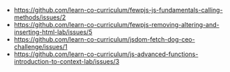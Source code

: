 * https://github.com/learn-co-curriculum/fewpjs-js-fundamentals-calling-methods/issues/2
* https://github.com/learn-co-curriculum/fewpjs-removing-altering-and-inserting-html-lab/issues/5
* https://github.com/learn-co-curriculum/jsdom-fetch-dog-ceo-challenge/issues/1
* https://github.com/learn-co-curriculum/js-advanced-functions-introduction-to-context-lab/issues/3
